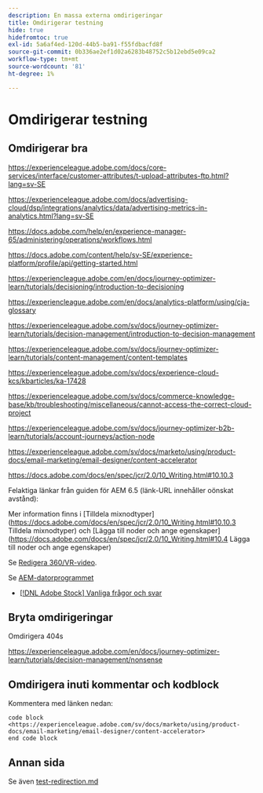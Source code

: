 ```yaml
---
description: En massa externa omdirigeringar
title: Omdirigerar testning
hide: true
hidefromtoc: true
exl-id: 5a6af4ed-120d-44b5-ba91-f55fdbacfd8f
source-git-commit: 0b336ae2ef1d02a6283b48752c5b12ebd5e09ca2
workflow-type: tm+mt
source-wordcount: '81'
ht-degree: 1%

---
```


# Omdirigerar testning

## Omdirigerar bra

<https://experienceleague.adobe.com/docs/core-services/interface/customer-attributes/t-upload-attributes-ftp.html?lang=sv-SE>

<https://experienceleague.adobe.com/docs/advertising-cloud/dsp/integrations/analytics/data/advertising-metrics-in-analytics.html?lang=sv-SE>

<https://docs.adobe.com/help/en/experience-manager-65/administering/operations/workflows.html>

<https://docs.adobe.com/content/help/sv-SE/experience-platform/profile/api/getting-started.html>

<!--
<https://marketing.adobe.com/resources/help/en_US/reference/regional-data-collection.html>
-->

<https://experiencleague.adobe.com/en/docs/journey-optimizer-learn/tutorials/decisioning/introduction-to-decisioning>

<https://experiencleague.adobe.com/en/docs/analytics-platform/using/cja-glossary>

<https://experienceleague.adobe.com/sv/docs/journey-optimizer-learn/tutorials/decision-management/introduction-to-decision-management>

<https://experienceleague.adobe.com/sv/docs/journey-optimizer-learn/tutorials/content-management/content-templates>

<https://experienceleague.adobe.com/sv/docs/experience-cloud-kcs/kbarticles/ka-17428>

<https://experienceleague.adobe.com/sv/docs/commerce-knowledge-base/kb/troubleshooting/miscellaneous/cannot-access-the-correct-cloud-project>

<https://experienceleague.adobe.com/sv/docs/journey-optimizer-b2b-learn/tutorials/account-journeys/action-node>

<https://experienceleague.adobe.com/sv/docs/marketo/using/product-docs/email-marketing/email-designer/content-accelerator>

<https://docs.adobe.com/docs/en/spec/jcr/2.0/10_Writing.html#10.10.3>

Felaktiga länkar från guiden för AEM 6.5 (länk-URL innehåller oönskat avstånd):

Mer information finns i [Tilldela mixnodtyper] (https://docs.adobe.com/docs/en/spec/jcr/2.0/10_Writing.html#10.10.3 Tilldela mixnodtyper) och [Lägga till noder och ange egenskaper] (https://docs.adobe.com/docs/en/spec/jcr/2.0/10_Writing.html#10.4 Lägga till noder och ange egenskaper)

Se [Redigera 360/VR-video](https://helpx.adobe.com/se/premiere-pro/how-to/edit-360-vr-video.html).

Se [AEM-datorprogrammet](https://helpx.adobe.com/se/experience-manager/desktop-app/aem-desktop-app.html)

* [[!DNL Adobe Stock] Vanliga frågor och svar ](https://helpx.adobe.com/se/stock/faq.html)

## Bryta omdirigeringar

Omdirigera 404s

<https://experienceleague.adobe.com/en/docs/journey-optimizer-learn/tutorials/decision-management/nonsense>

## Omdirigera inuti kommentar och kodblock

Kommentera med länken nedan:

<!--
<https://experienceleague.adobe.com/sv/docs/marketo/using/product-docs/email-marketing/email-designer/content-accelerator>
-->

```
code block
<https://experienceleague.adobe.com/sv/docs/marketo/using/product-docs/email-marketing/email-designer/content-accelerator>
end code block
```

## Annan sida

Se även [test-redirection.md](test-redirection.md)
